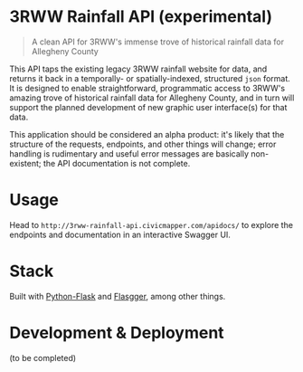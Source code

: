 # 3RWW Rainfall API (experimental)

> A clean API for 3RWW's immense trove of historical rainfall data for Allegheny County

This API taps the existing legacy 3RWW rainfall website for data, and returns it back in a temporally- or spatially-indexed, structured `json` format. It is designed to enable straightforward, programmatic access to 3RWW's amazing trove of historical rainfall data for Allegheny County, and in turn will support the planned development of new graphic user interface(s) for that data.

This application should be considered an alpha product: it's likely that the structure of the requests, endpoints, and other things will change; error handling is rudimentary and useful error messages are basically non-existent; the API documentation is not complete.

# Usage

Head to `http://3rww-rainfall-api.civicmapper.com/apidocs/` to explore the endpoints and documentation in an interactive Swagger UI.

# Stack

Built with [Python-Flask](http://flask.pocoo.org/) and [Flasgger](https://github.com/rochacbruno/flasgger), among other things.

# Development & Deployment

(to be completed)
